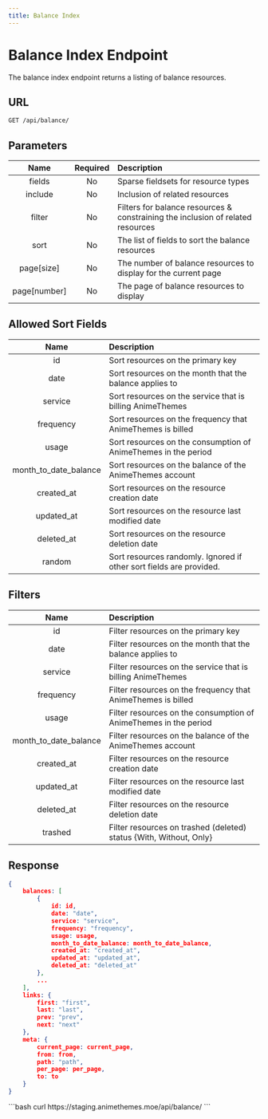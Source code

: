 ```yaml
---
title: Balance Index
---
```


<Block>

# Balance Index Endpoint

The balance index endpoint returns a listing of balance resources.

## URL

```sh
GET /api/balance/
```

## Parameters

| Name         | Required | Description                                                                     |
| :----------: | :------: | :----------------------------------------------------------------------------   |
| fields       | No       | Sparse fieldsets for resource types                                             |
| include      | No       | Inclusion of related resources                                                  |
| filter       | No       | Filters for balance resources & constraining the inclusion of related resources |
| sort         | No       | The list of fields to sort the balance resources                                |
| page[size]   | No       | The number of balance resources to display for the current page                 |
| page[number] | No       | The page of balance resources to display                                        |

## Allowed Sort Fields

|         Name          | Description                                                         |
| :-------------------: | :------------------------------------------------------------------ |
| id                    | Sort resources on the primary key                                   |
| date                  | Sort resources on the month that the balance applies to             |
| service               | Sort resources on the service that is billing AnimeThemes           |
| frequency             | Sort resources on the frequency that AnimeThemes is billed          |
| usage                 | Sort resources on the consumption of AnimeThemes in the period      |
| month_to_date_balance | Sort resources on the balance of the AnimeThemes account            |
| created_at            | Sort resources on the resource creation date                        |
| updated_at            | Sort resources on the resource last modified date                   |
| deleted_at            | Sort resources on the resource deletion date                        |
| random                | Sort resources randomly. Ignored if other sort fields are provided. |

## Filters

|         Name          | Description                                                        |
| :-------------------: | :----------------------------------------------------------------- |
| id                    | Filter resources on the primary key                                |
| date                  | Filter resources on the month that the balance applies to          |
| service               | Filter resources on the service that is billing AnimeThemes        |
| frequency             | Filter resources on the frequency that AnimeThemes is billed       |
| usage                 | Filter resources on the consumption of AnimeThemes in the period   |
| month_to_date_balance | Filter resources on the balance of the AnimeThemes account         |
| created_at            | Filter resources on the resource creation date                     |
| updated_at            | Filter resources on the resource last modified date                |
| deleted_at            | Filter resources on the resource deletion date                     |
| trashed               | Filter resources on trashed (deleted) status {With, Without, Only} |

## Response

```json
{
    balances: [
        {
            id: id,
            date: "date",
            service: "service",
            frequency: "frequency",
            usage: usage,
            month_to_date_balance: month_to_date_balance,
            created_at: "created_at",
            updated_at: "updated_at",
            deleted_at: "deleted_at"
        },
        ...
    ],
    links: {
        first: "first",
        last: "last",
        prev: "prev",
        next: "next"
    },
    meta: {
        current_page: current_page,
        from: from,
        path: "path",
        per_page: per_page,
        to: to
    }
}
```

<Example>

<CURL>
```bash
curl https://staging.animethemes.moe/api/balance/
```
</CURL>

</Example>

</Block>